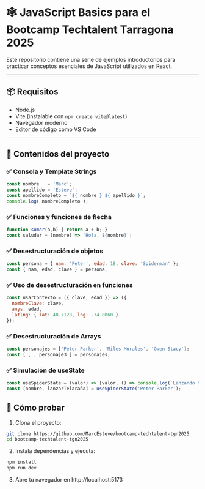 # 🕸️ JavaScript Basics para el Bootcamp Techtalent Tarragona 2025

Este repositorio contiene una serie de ejemplos introductorios para practicar conceptos esenciales de JavaScript utilizados en React.

---

## 📦 Requisitos

- Node.js
- Vite (instalable con `npm create vite@latest`)
- Navegador moderno
- Editor de código como VS Code

---

## 🚀 Contenidos del proyecto

### ✅ Consola y Template Strings
```js
const nombre   = 'Marc';
const apellido = 'Esteve';
const nombreCompleto = `${ nombre } ${ apellido }`;
console.log( nombreCompleto );
```

### ✅ Funciones y funciones de flecha
```js
function sumar(a,b) { return a + b; }
const saludar = (nombre) => `Hola, ${nombre}`;
```

### ✅ Desestructuración de objetos
```js
const persona = { nam: 'Peter', edad: 18, clave: 'Spiderman' };
const { nam, edad, clave } = persona;
```

### ✅ Uso de desestructuración en funciones
```js
const usarContexto = ({ clave, edad }) => ({
  nombreClave: clave,
  anys: edad,
  latlng: { lat: 40.7128, lng: -74.0060 }
});
```

### ✅ Desestructuración de Arrays
```js
const personajes = ['Peter Parker', 'Miles Morales', 'Gwen Stacy'];
const [ , , personaje3 ] = personajes;
```

### ✅ Simulación de useState
```js
const useSpiderState = (valor) => [valor, () => console.log(`Lanzando telaraña desde ${valor}`)];
const [nombre, lanzarTelaraña] = useSpiderState('Peter Parker');
```

## 🧪 Cómo probar
1. Clona el proyecto:
```bash
git clone https://github.com/MarcEsteve/bootcamp-techtalent-tgn2025
cd bootcamp-techtalent-tgn2025
```

2. Instala dependencias y ejecuta:
```bash
npm install
npm run dev
```
3. Abre tu navegador en http://localhost:5173
